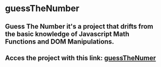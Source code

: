 # guessTheNumber
 <h2>Guess The Number it's a project that drifts from the basic knowledge of Javascript Math Functions and DOM Manipulations.</h1>
 <h2>
  <p>Acces the project with this link: <a href="https://archgabs.github.io/guessTheNumber/">guessTheNumer</a></p>
 </div>
